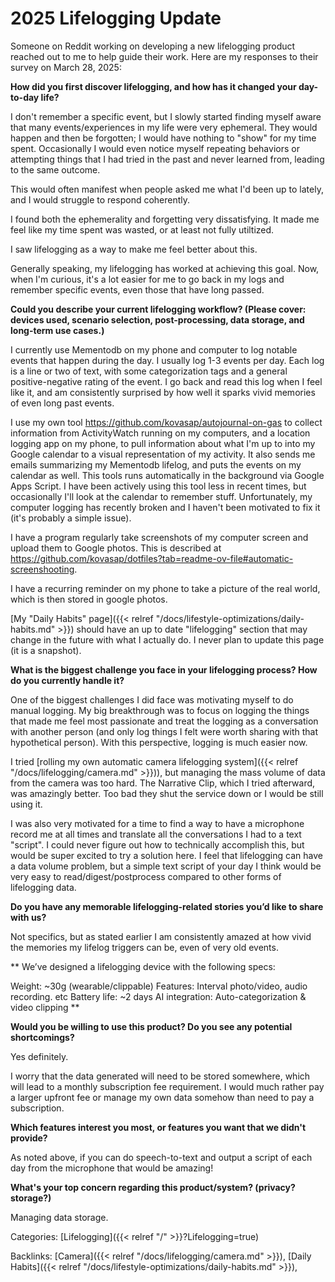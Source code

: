 # 2025 Lifelogging Update

Someone on Reddit working on developing a new lifelogging product reached out to
me to help guide their work.
Here are my responses to their survey on March 28, 2025:

**How did you first discover lifelogging, and how has it changed your day-to-day life?**

I don't remember a specific event, but I slowly started finding myself aware
that many events/experiences in my life were very ephemeral.
They would happen and then be forgotten; I would have nothing to "show" for my
time spent.
Occasionally I would even notice myself repeating behaviors or attempting things
that I had tried in the past and never learned from, leading to the same
outcome.

This would often manifest when people asked me what I'd been up to lately, and I
would struggle to respond coherently.

I found both the ephemerality and forgetting very dissatisfying.
It made me feel like my time spent was wasted, or at least not fully utiltized.

I saw lifelogging as a way to make me feel better about this.

Generally speaking, my lifelogging has worked at achieving this goal.
Now, when I'm curious, it's a lot easier for me to go back in my logs and
remember specific events, even those that have long passed.

**Could you describe your current lifelogging workflow? (Please cover: devices used, scenario selection, post-processing, data storage, and long-term use cases.)**

I currently use Mementodb on my phone and computer to log notable events that
happen during the day.
I usually log 1-3 events per day.
Each log is a line or two of text, with some categorization tags and a general
positive-negative rating of the event.
I go back and read this log when I feel like it, and am consistently surprised
by how well it sparks vivid memories of even long past events.

I use my own tool https://github.com/kovasap/autojournal-on-gas to collect
information from ActivityWatch running on my computers, and a location logging
app on my phone, to pull information about what I'm up to into my Google
calendar to a visual representation of my activity.
It also sends me emails summarizing my Mementodb lifelog, and puts the events on
my calendar as well.
This tools runs automatically in the background via Google Apps Script.
I have been actively using this tool less in recent times, but occasionally I'll
look at the calendar to remember stuff.
Unfortunately, my computer logging has recently broken and I haven't been
motivated to fix it (it's probably a simple issue).

I have a program regularly take screenshots of my computer screen and upload
them to Google photos.
This is described at
https://github.com/kovasap/dotfiles?tab=readme-ov-file#automatic-screenshooting.

I have a recurring reminder on my phone to take a picture of the real world,
which is then stored in google photos.

[My "Daily Habits" page]({{< relref
"/docs/lifestyle-optimizations/daily-habits.md" >}}) should have an up to date
"lifelogging" section that may change in the future with what I actually do.
I never plan to update this page (it is a snapshot).

**What is the biggest challenge you face in your lifelogging process? How do you currently handle it?**

One of the biggest challenges I did face was motivating myself to do manual
logging.
My big breakthrough was to focus on logging the things that made me feel most
passionate and treat the logging as a conversation with another person (and only
log things I felt were worth sharing with that hypothetical person).
With this perspective, logging is much easier now.

I tried [rolling my own automatic camera lifelogging system]({{< relref
"/docs/lifelogging/camera.md" >}})), but managing the mass volume of data from
the camera was too hard.
The Narrative Clip, which I tried afterward, was amazingly better.
Too bad they shut the service down or I would be still using it.

I was also very motivated for a time to find a way to have a microphone record
me at all times and translate all the conversations I had to a text "script".
I could never figure out how to technically accomplish this, but would be super
excited to try a solution here.
I feel that lifelogging can have a data volume problem, but a simple text script
of your day I think would be very easy to read/digest/postprocess compared to
other forms of lifelogging data.

**Do you have any memorable lifelogging-related stories you’d like to share with us?**

Not specifics, but as stated earlier I am consistently amazed at how vivid the
memories my lifelog triggers can be, even of very old events.

**
We’ve designed a lifelogging device with the following specs:

Weight: ~30g (wearable/clippable)
Features: Interval photo/video, audio recording. etc
Battery life: ~2 days
AI integration: Auto-categorization & video clipping
**

**Would you be willing to use this product? Do you see any potential shortcomings?**

Yes definitely.

I worry that the data generated will need to be stored somewhere, which will
lead to a monthly subscription fee requirement.
I would much rather pay a larger upfront fee or manage my own data somehow than
need to pay a subscription.

**Which features interest you most, or features you want that we didn't provide?**

As noted above, if you can do speech-to-text and output a script of each day
from the microphone that would be amazing!

**What's your top concern regarding this product/system? (privacy? storage?)**

Managing data storage.

Categories: [Lifelogging]({{< relref "/" >}}?Lifelogging=true)

Backlinks: [Camera]({{< relref "/docs/lifelogging/camera.md" >}}), 
[Daily Habits]({{< relref "/docs/lifestyle-optimizations/daily-habits.md" >}}), 
